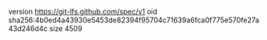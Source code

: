 version https://git-lfs.github.com/spec/v1
oid sha256:4b0ed4a43930e5453de82394f95704c71639a6fca0f775e570fe27a43d246d4c
size 4509
